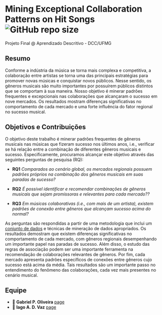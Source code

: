 [MGD]: https://opgabriel.github.io/ISMIR2020/

# Mining Exceptional Collaboration Patterns on Hit Songs ![GitHub repo size](https://img.shields.io/github/repo-size/opgabriel/music-genre-patterns)
Projeto Final @ Aprendizado Descritivo - DCC/UFMG

## Resumo

Conforme a indústria da música se torna mais complexa e competitiva, a colaboração entre artistas se torna uma das principais estratégias para promover novas músicas e conquistar novos públicos. Nesse sentido, os gêneros musicais são muito importantes por possuírem públicos distintos que se comportam à sua maneira. Nosso objetivo é minerar padrões frequentes e excepcionais nas colaborações que alcançaram o sucesso em nove mercados. Os resultados mostram diferenças significativas no comportamento de cada mercado e uma forte influência do fator regional no sucesso musical.

## Objetivos e Contribuições

O objetivo deste trabalho é minerar padrões frequentes de gêneros musicais nas músicas que fizeram sucesso nos últimos anos, i.e., verificar se há relação entre a combinação de diferentes gêneros musicais e sucesso. Especificamente, procuramos alcançar este objetivo através das seguintes perguntas de pesquisa (RQ):

* __RQ1__ _Comparados ao cenário global, os mercados regionais possuem padrões próprios na combinação dos gêneros musicais em suas paradas de sucesso?_

* __RQ2__ _É possível identificar e recomendar combinações de gêneros musicais que sejam promissoras e relevantes para cada mercado??_

* __RQ3__ _Em músicas colaborativas (i.e., com mais de um artista), existem padrões de conexão entre gêneros que alcançam sucesso acima do normal?_

As perguntas são respondidas a partir de uma metodologia que inclui um [conjunto de dados][MGD] e técnicas de mineração de dados apropriados. Os resultados demostram que existem diferenças significativas no comportamento de cada mercado, com gêneros regionais desempenhando um importante papel nas paradas de sucesso. Além disso, o estudo das regras de associação podem ser uma importante ferramenta na recomendação de colaborações relevantes de gêneros. Por fim, cada mercado apresenta padrões específicos de conexões entre gêneros cujo sucesso está acima da média. Tais resultados são um importante passo no entendimento do fenômeno das colaborações, cada vez mais presentes no cenário musical.


## Equipe

* :man: **Gabriel P. Oliveira** [page][page1]
* :man: **Iago A. D. Vaz** [page][page2]

[page1]: http://homepages.dcc.ufmg.br/~gabrielpoliveira/
[page2]: http://homepages.dcc.ufmg.br/~iagoadvaz/
